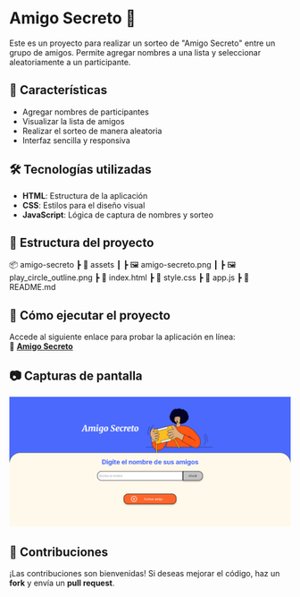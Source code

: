 # Amigo Secreto 🎁  

Este es un proyecto para realizar un sorteo de "Amigo Secreto" entre un grupo de amigos. Permite agregar nombres a una lista y seleccionar aleatoriamente a un participante.  

## 📌 Características  
- Agregar nombres de participantes  
- Visualizar la lista de amigos  
- Realizar el sorteo de manera aleatoria  
- Interfaz sencilla y responsiva  

## 🛠️ Tecnologías utilizadas  
- **HTML**: Estructura de la aplicación  
- **CSS**: Estilos para el diseño visual  
- **JavaScript**: Lógica de captura de nombres y sorteo  

## 📂 Estructura del proyecto  
📦 amigo-secreto
┣ 📂 assets
┃ ┣ 🖼️ amigo-secreto.png
┃ ┣ 🖼️ play_circle_outline.png
┣ 📜 index.html
┣ 📜 style.css
┣ 📜 app.js
┣ 📜 README.md

## 🚀 Cómo ejecutar el proyecto  
Accede al siguiente enlace para probar la aplicación en línea:  
🔗 **[Amigo Secreto](https://yaac.github.io/amigo-secreto/)**  

## 📷 Capturas de pantalla  
![Amigo Secreto](assets/Screenshot.png)  

## 🤝 Contribuciones  
¡Las contribuciones son bienvenidas! Si deseas mejorar el código, haz un **fork** y envía un **pull request**.  
